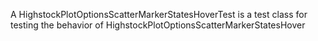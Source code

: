A HighstockPlotOptionsScatterMarkerStatesHoverTest is a test class for testing the behavior of HighstockPlotOptionsScatterMarkerStatesHover